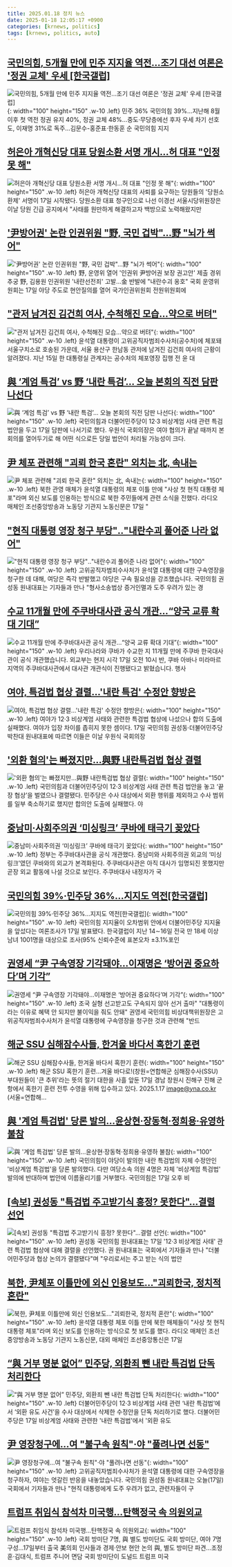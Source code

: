 ```yaml
---
title: 2025.01.18 정치 뉴스
date: 2025-01-18 12:05:17 +0900
categories: [krnews, politics]
tags: [krnews, politics, auto]
---
```

## [국민의힘, 5개월 만에 민주 지지율 역전…조기 대선 여론은 '정권 교체' 우세 [한국갤럽]](https://n.news.naver.com/mnews/article/586/0000095654)

![국민의힘, 5개월 만에 민주 지지율 역전…조기 대선 여론은 '정권 교체' 우세 [한국갤럽]](https://mimgnews.pstatic.net/image/origin/586/2025/01/17/95654.jpg?type=nf220_150){: width="100" height="150" .w-10 .left}
민주 36% 국민의힘 39%…지난해 8월 이후 첫 역전 정권 유지 40%, 정권 교체 48%…중도‧무당층에선 후자 우세 차기 선호도, 이재명 31%로 독주…김문수-홍준표‧한동훈 순 국민의힘 지지

## [허은아 개혁신당 대표 당원소환 서명 개시…허 대표 "인정 못 해"](https://n.news.naver.com/mnews/article/654/0000102144)

![허은아 개혁신당 대표 당원소환 서명 개시…허 대표 "인정 못 해"](https://mimgnews.pstatic.net/image/origin/654/2025/01/17/102144.jpg?type=nf220_150){: width="100" height="150" .w-10 .left}
허은아 개혁신당 대표의 사퇴를 요구하는 당원들의 '당원소환제' 서명이 17일 시작됐다. 당원소환 대표 청구인으로 나선 이경선 서울시당위원장은 이날 당원 긴급 공지에서 "사태를 원만하게 해결하고자 백방으로 노력해왔지만

## ['尹방어권' 논란 인권위원 "野, 국민 겁박"…野 "뇌가 썩어"](https://n.news.naver.com/mnews/article/001/0015166233)

!['尹방어권' 논란 인권위원 "野, 국민 겁박"…野 "뇌가 썩어"](https://mimgnews.pstatic.net/image/origin/001/2025/01/17/15166233.jpg?type=nf220_150){: width="100" height="150" .w-10 .left}
野, 운영위 열어 '인권위 尹방어권 보장 권고안' 제출 경위 추궁 野, 김용원 인권위원 '내란선전죄' 고발…金 반발에 "내란수괴 옹호" 국회 운영위원회는 17일 야당 주도로 현안질의를 열어 국가인권위원회 전원위원회에

## ["관저 남겨진 김건희 여사, 수척해진 모습…약으로 버텨"](https://n.news.naver.com/mnews/article/277/0005534547)

!["관저 남겨진 김건희 여사, 수척해진 모습…약으로 버텨"](https://mimgnews.pstatic.net/image/origin/277/2025/01/17/5534547.jpg?type=nf220_150){: width="100" height="150" .w-10 .left}
윤석열 대통령이 고위공직자범죄수사처(공수처)에 체포돼 서울구치소로 호송된 가운데, 서울 용산구 한남동 관저에 남겨진 김건희 여사의 근황이 알려졌다. 지난 15일 한 대통령실 관계자는 공수처의 체포영장 집행 전 윤 대

## [與 ‘계엄 특검’ vs 野 ‘내란 특검’… 오늘 본회의 직전 담판 나선다](https://n.news.naver.com/mnews/article/005/0001752299)

![與 ‘계엄 특검’ vs 野 ‘내란 특검’… 오늘 본회의 직전 담판 나선다](https://mimgnews.pstatic.net/image/origin/005/2025/01/17/1752299.jpg?type=nf220_150){: width="100" height="150" .w-10 .left}
국민의힘과 더불어민주당이 12·3 비상계엄 사태 관련 특검법안을 두고 17일 담판에 나서기로 했다. 우원식 국회의장은 여야 협의가 끝날 때까지 본회의를 열어두기로 해 어떤 식으로든 당일 법안이 처리될 가능성이 크다.

## [尹 체포 관련해 "괴뢰 한국 혼란" 외치는 北, 속내는](https://n.news.naver.com/mnews/article/119/0002915079)

![尹 체포 관련해 "괴뢰 한국 혼란" 외치는 北, 속내는](https://mimgnews.pstatic.net/image/origin/119/2025/01/17/2915079.jpg?type=nf220_150){: width="100" height="150" .w-10 .left}
북한 관영 매체가 윤석열 대통령의 체포 이틀 만에 "사상 첫 현직 대통령 체포"라며 외신 보도를 인용하는 방식으로 북한 주민들에게 관련 소식을 전했다. 라디오 매체인 조선중앙방송과 노동당 기관지 노동신문은 17일 "

## ["현직 대통령 영장 청구 부당"‥"내란수괴 풀어준 나라 없어"](https://n.news.naver.com/mnews/article/214/0001400735)

!["현직 대통령 영장 청구 부당"‥"내란수괴 풀어준 나라 없어"](https://mimgnews.pstatic.net/image/origin/214/2025/01/17/1400735.jpg?type=nf220_150){: width="100" height="150" .w-10 .left}
고위공직자범죄수사처가 윤석열 대통령에 대한 구속영장을 청구한 데 대해, 여당은 즉각 반발했고 야당은 구속 필요성을 강조했습니다. 국민의힘 권성동 원내대표는 기자들과 만나 "형사소송법상 증거인멸과 도주 우려가 있는 경

## [수교 11개월 만에 주쿠바대사관 공식 개관…“양국 교류 확대 기대”](https://n.news.naver.com/mnews/article/056/0011877303)

![수교 11개월 만에 주쿠바대사관 공식 개관…“양국 교류 확대 기대”](https://mimgnews.pstatic.net/image/origin/056/2025/01/18/11877303.jpg?type=nf220_150){: width="100" height="150" .w-10 .left}
우리나라와 쿠바가 수교한 지 11개월 만에 주쿠바 한국대사관이 공식 개관했습니다. 외교부는 현지 시각 17일 오전 10시 반, 쿠바 아바나 미라마르 지역의 주쿠바대사관에서 대사관 개관식이 진행됐다고 밝혔습니다. 행사

## [여야, 특검법 협상 결렬...'내란 특검' 수정안 향방은](https://n.news.naver.com/mnews/article/243/0000071470)

![여야, 특검법 협상 결렬...'내란 특검' 수정안 향방은](https://mimgnews.pstatic.net/image/origin/243/2025/01/17/71470.jpg?type=nf220_150){: width="100" height="150" .w-10 .left}
여야가 12·3 비상계엄 사태와 관련한 특검법 협상에 나섰으나 합의 도출에 실패했다. 여야가 입장 차이를 좁히지 못한 셈이다. 17일 국민의힘 권성동·더불어민주당 박찬대 원내대표에 따르면 이들은 이날 우원식 국회의장

## ['외환 혐의'는 빠졌지만…與野 내란특검법 협상 결렬](https://n.news.naver.com/mnews/article/015/0005083774)

!['외환 혐의'는 빠졌지만…與野 내란특검법 협상 결렬](https://mimgnews.pstatic.net/image/origin/015/2025/01/17/5083774.jpg?type=nf220_150){: width="100" height="150" .w-10 .left}
국민의힘과 더불어민주당이 12·3 비상계엄 사태 관련 특검 법안을 놓고 ‘끝장 협상’을 벌였으나 결렬됐다. 민주당은 수사 대상에서 외환 행위를 제외하고 수사 범위를 일부 축소하기로 했지만 합의안 도출에 실패했다. 야

## [중남미·사회주의권 ‘미싱링크’ 쿠바에 태극기 꽂았다](https://n.news.naver.com/mnews/article/014/0005297364)

![중남미·사회주의권 ‘미싱링크’ 쿠바에 태극기 꽂았다](https://mimgnews.pstatic.net/image/origin/014/2025/01/18/5297364.jpg?type=nf220_150){: width="100" height="150" .w-10 .left}
정부는 주쿠바대사관을 공식 개관했다. 중남미와 사회주의권 외교의 ‘미싱링크’였던 쿠바와의 외교가 본격화된다. 주쿠바대사관은 아직 대사가 임명되진 못했지만 곧장 외교 활동에 나설 것으로 보인다. 주쿠바대사 내정자가 국

## [국민의힘 39%·민주당 36%…지지도 역전[한국갤럽]](https://n.news.naver.com/mnews/article/366/0001047946)

![국민의힘 39%·민주당 36%…지지도 역전[한국갤럽]](https://mimgnews.pstatic.net/image/origin/366/2025/01/17/1047946.jpg?type=nf220_150){: width="100" height="150" .w-10 .left}
국민의힘 지지율이 오차범위 안에서 더불어민주당 지지율을 앞섰다는 여론조사가 17일 발표됐다. 한국갤럽이 지난 14∼16일 전국 만 18세 이상 남녀 1001명을 대상으로 조사(95% 신뢰수준에 표본오차 ±3.1%포인

## [권영세 “尹 구속영장 기각돼야…이재명은 ‘방어권 중요하다’며 기각”](https://n.news.naver.com/mnews/article/021/0002684925)

![권영세 “尹 구속영장 기각돼야…이재명은 ‘방어권 중요하다’며 기각”](https://mimgnews.pstatic.net/image/origin/021/2025/01/18/2684925.jpg?type=nf220_150){: width="100" height="150" .w-10 .left}
조국 실형 선고받고도 구속되지 않아 선거 출마" "대통령이라는 이유로 혜택 안 되지만 불이익을 줘도 안돼" 권영세 국민의힘 비상대책위원장은 고위공직자범죄수사처가 윤석열 대통령에 구속영장을 청구한 것과 관련해 "반드

## [해군 SSU 심해잠수사들, 한겨울 바다서 혹한기 훈련](https://n.news.naver.com/mnews/article/001/0015164662)

![해군 SSU 심해잠수사들, 한겨울 바다서 혹한기 훈련](https://mimgnews.pstatic.net/image/origin/001/2025/01/17/15164662.jpg?type=nf220_150){: width="100" height="150" .w-10 .left}
해군 SSU 혹한기 훈련…겨울 바다로!(창원=연합해군 심해잠수사(SSU) 부대원들이 '큰 추위'라는 뜻의 절기 대한을 사흘 앞둔 17일 경남 창원시 진해구 진해 군항에서 혹한기 훈련 전투 수영을 위해 입수하고 있다. 2025.1.17 image@yna.co.kr (서울=연합해...

## [與 '계엄 특검법' 당론 발의…윤상현·장동혁·정희용·유영하 불참](https://n.news.naver.com/mnews/article/008/0005142649)

![與 '계엄 특검법' 당론 발의…윤상현·장동혁·정희용·유영하 불참](https://mimgnews.pstatic.net/image/origin/008/2025/01/17/5142649.jpg?type=nf220_150){: width="100" height="150" .w-10 .left}
국민의힘이 야당이 발의한 내란 특검법의 자체 수정안인 '비상계엄 특검법'을 당론 발의했다. 다만 여당소속 의원 4명은 자체 '비상계엄 특검법' 발의에 반대하며 법안에 이름올리기를 거부했다. 국민의힘은 17일 오후 비

## [[속보] 권성동 "특검법 주고받기식 흥정? 못한다"…결렬 선언](https://n.news.naver.com/mnews/article/029/0002930253)

![[속보] 권성동 "특검법 주고받기식 흥정? 못한다"…결렬 선언](https://mimgnews.pstatic.net/image/origin/029/2025/01/17/2930253.jpg?type=nf220_150){: width="100" height="150" .w-10 .left}
권성동 국민의힘 원내대표는 17일 '12·3 비상계엄 사태' 관련 특검법 협상에 대해 결렬을 선언했다. 권 원내대표는 국회에서 기자들과 만나 "더불어민주당과 협상 논의가 결렬됐다"며 "우리로서는 주고 받는 식의 법안

## [북한, 尹체포 이틀만에 외신 인용보도…"괴뢰한국, 정치적 혼란"](https://n.news.naver.com/mnews/article/088/0000926647)

![북한, 尹체포 이틀만에 외신 인용보도…"괴뢰한국, 정치적 혼란"](https://mimgnews.pstatic.net/image/origin/088/2025/01/17/926647.jpg?type=nf220_150){: width="100" height="150" .w-10 .left}
윤석열 대통령 체포 이틀 만에 북한 매체들이 "사상 첫 현직 대통령 체포"라며 외신 보도를 인용하는 방식으로 첫 보도를 했다. 라디오 매체인 조선중앙방송과 노동당 기관지 노동신문, 대외 매체인 조선중앙통신은 17일

## [“與 거부 명분 없어” 민주당, 외환죄 뺀 내란 특검법 단독 처리한다](https://n.news.naver.com/mnews/article/005/0001752460)

![“與 거부 명분 없어” 민주당, 외환죄 뺀 내란 특검법 단독 처리한다](https://mimgnews.pstatic.net/image/origin/005/2025/01/17/1752460.jpg?type=nf220_150){: width="100" height="150" .w-10 .left}
더불어민주당이 12·3 비상계엄 사태 관련 ‘내란 특검법’에서 ‘외환 유도 사건’을 수사 대상에서 삭제한 수정안을 단독 처리하기로 했다. 더불어민주당은 17일 비상계엄 사태와 관련한 '내란 특검법'에서 '외환 유도

## [尹 영장청구에…여 "불구속 원칙"·야 "풀려나면 선동"](https://n.news.naver.com/mnews/article/422/0000706357)

![尹 영장청구에…여 "불구속 원칙"·야 "풀려나면 선동"](https://mimgnews.pstatic.net/image/origin/422/2025/01/17/706357.jpg?type=nf220_150){: width="100" height="150" .w-10 .left}
고위공직자범죄수사처가 윤석열 대통령에 대한 구속영장을 청구하자, 여야는 엇갈린 반응을 내놓았습니다. 국민의힘 권성동 원내대표는 오늘(17일) 국회에서 기자들과 만나 "현직 대통령에게 도주 우려가 없고, 관련자들이 구

## [트럼프 취임식 참석차 미국행…탄핵정국 속 의원외교](https://n.news.naver.com/mnews/article/079/0003982757)

![트럼프 취임식 참석차 미국행…탄핵정국 속 의원외교](https://mimgnews.pstatic.net/image/origin/079/2025/01/17/3982757.jpg?type=nf220_150){: width="100" height="150" .w-10 .left}
국회 방미단 7명, 與 별도 방미단도 국회 방미단, 여야 7명 구성…17일부터 출국 美의회 인사들과 경제·안보 현안 논의 與, 별도 방미단 파견…조정훈·김대식, 트럼프 주니어 면담 국회 방미단이 도널드 트럼프 미국

